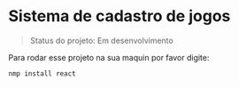 <h1>Sistema de cadastro de jogos</h1>

> Status do projeto: Em desenvolvimento

Para rodar esse projeto na sua maquin por favor digite:

```
nmp install react
```
